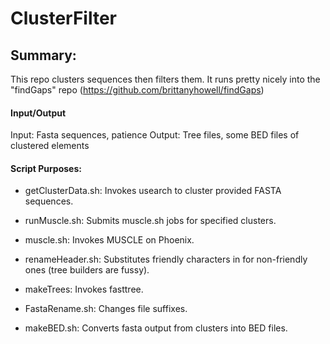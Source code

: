 # ClusterFilter

## Summary:
This repo clusters sequences then filters them. It runs pretty nicely into the "findGaps" repo (https://github.com/brittanyhowell/findGaps)

#### Input/Output
Input: 		Fasta sequences, patience
Output: 	Tree files, some BED files of clustered elements

#### Script Purposes:

- getClusterData.sh: 	Invokes usearch to cluster provided FASTA sequences.

- runMuscle.sh: 		Submits muscle.sh jobs for specified clusters.
- muscle.sh:			Invokes MUSCLE on Phoenix. 
- renameHeader.sh:	Substitutes friendly characters in for non-friendly ones (tree builders are fussy).
- makeTrees: 			Invokes fasttree.

- FastaRename.sh:		Changes file suffixes.
- makeBED.sh: 		Converts fasta output from clusters into BED files.

